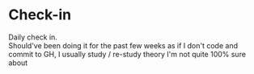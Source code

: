 # Check-in     
Daily check in.         
Should've been doing it for the past few weeks as if I don't code and commit to GH, I usually study / re-study theory I'm not quite 100% sure about
    
  
  
  
 
